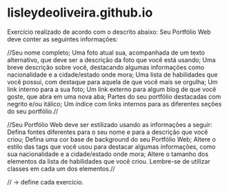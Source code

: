 # lisleydeoliveira.github.io
Exercício realizado de acordo com o descrito abaixo:
Seu Portfólio Web deve conter as seguintes informações:

//Seu nome completo;
Uma foto atual sua, acompanhada de um texto alternativo, que deve ser a descrição da foto que você está usando;
Uma breve descrição sobre você, destacando algumas informações como nacionalidade e a cidade/estado onde mora;
Uma lista de habilidades que você possui, com destaque para aquela de que você mais se orgulha;
Um link interno para a sua foto;
Um link externo para algum blog de que você goste, que abra em uma nova aba;
Partes do seu portfólio destacadas com negrito e/ou itálico;
Um índice com links internos para as diferentes seções do seu portfólio.//

//Seu Portfólio Web deve ser estilizado usando as informações a seguir:
Defina fontes diferentes para o seu nome e para a descrição que você criou;
Defina uma cor base de background do seu Portfólio Web;
Altere o estilo das tags que você usou para destacar algumas informações, como sua nacionalidade e a cidade/estado onde mora;
Altere o tamanho dos elementos da lista de habilidades que você criou. Lembre-se de utilizar classes em cada um dos elementos.//

// -> define cada exercício.
